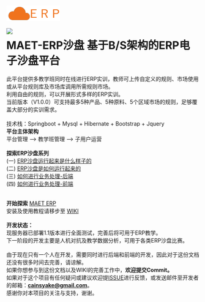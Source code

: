 
![](https://raw.githubusercontent.com/cainsyake/erp/master/src/main/resources/static/images/logo.png)<br>
![](https://img.shields.io/badge/release-v1.0.1-519dd9.svg)
<br>
MAET-ERP沙盘 基于B/S架构的ERP电子沙盘平台
===
此平台提供多教学班同时在线进行ERP实训，教师可上传自定义的规则、市场使用或从平台规则库及市场库调用所需规则市场。<br>
利用自由的规则，可以开展形式多样的ERP实训。<br>
当前版本（V1.0.0）可支持最多5种产品、5种原料、5个区域市场的规则，足够覆盖大部分的实训需求。
<br><br>
技术栈：Springboot + Mysql + Hibernate + Bootstrap + Jquery
<br>
**平台主体架构**<br>
平台管理 --> 教学班管理 --> 子用户运营
<br><br>
**探索ERP沙盘系列**<br>
(一) [ERP沙盘运行起来是什么样子的](https://cainsyake.github.io/2017/09/11/ERP%E6%B2%99%E7%9B%98%E8%BF%90%E8%A1%8C%E8%B5%B7%E6%9D%A5%E6%98%AF%E4%BB%80%E4%B9%88%E6%A0%B7%E5%AD%90%E7%9A%84/)<br>
(二) [ERP沙盘是如何运行起来的](https://cainsyake.github.io/2017/09/12/ERP%E6%B2%99%E7%9B%98%E6%98%AF%E5%A6%82%E4%BD%95%E8%BF%90%E8%A1%8C%E8%B5%B7%E6%9D%A5%E7%9A%84/)<br>
(三) [如何进行业务处理-后端](https://cainsyake.github.io/2017/09/23/%E5%A6%82%E4%BD%95%E8%BF%9B%E8%A1%8C%E4%B8%9A%E5%8A%A1%E5%A4%84%E7%90%86-%E5%90%8E%E7%AB%AF/)<br>
(四) [如何进行业务处理-前端](https://cainsyake.github.io/2017/09/24/%E5%A6%82%E4%BD%95%E8%BF%9B%E8%A1%8C%E4%B8%9A%E5%8A%A1%E5%A4%84%E7%90%86-%E5%89%8D%E7%AB%AF/)<br><br>

**开始探索** [MAET ERP](http://erp.cainsyake.com.cn)<br>
安装及使用教程请移步至 [WIKI](https://github.com/cainsyake/erp/wiki)
<br><br>
**开发状态：**<br>
现服务器已部署1.1版本进行全面测试，完善后将可用于ERP教学。<br>
下一阶段的开发主要是人机对抗及教学数据分析，可用于各类ERP沙盘比赛。
<br><br>
由于现在只有一个人在开发，需要同时进行后端和前端的开发，因此对于这份文档还没有很多时间去完善，请谅解。<br>
如果你想参与到这份文档以及WIKI的完善工作中，**欢迎提交Commit。**<br>
如果对于这个项目有任何疑问或建议欢迎提[ISSUE](https://github.com/cainsyake/erp/issues/new)进行反馈，或发送邮件至开发者的邮箱：**cainsyake@gmail.com**。<br>
感谢你对本项目的关注与支持，谢谢。
